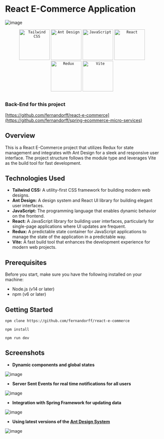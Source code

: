 # React E-Commerce Application

![image](https://github.com/fernandorff/react-e-commerce/assets/101672271/25021877-c917-44e7-ba13-7c5cba0cfd4d)

<div align="center">
	<code><img width="100" src="https://user-images.githubusercontent.com/25181517/202896760-337261ed-ee92-4979-84c4-d4b829c7355d.png" alt="Tailwind CSS" title="Tailwind CSS"/></code>
	<code><img width="100" src="https://user-images.githubusercontent.com/25181517/190887795-99cb0921-e57f-430b-a111-e165deedaa36.png" alt="Ant Design" title="Ant Design"/></code>
	<code><img width="100" src="https://user-images.githubusercontent.com/25181517/117447155-6a868a00-af3d-11eb-9cfe-245df15c9f3f.png" alt="JavaScript" title="JavaScript"/></code>
	<code><img width="100" src="https://user-images.githubusercontent.com/25181517/183897015-94a058a6-b86e-4e42-a37f-bf92061753e5.png" alt="React" title="React"/></code>
	<code><img width="100" src="https://user-images.githubusercontent.com/25181517/187896150-cc1dcb12-d490-445c-8e4d-1275cd2388d6.png" alt="Redux" title="Redux"/></code>
	<code><img width="100" src="https://github.com/marwin1991/profile-technology-icons/assets/62091613/b40892ef-efb8-4b0e-a6b5-d1cfc2f3fc35" alt="Vite" title="Vite"/></code>
</div>

##

### Back-End for this project
[https://github.com/fernandorff/react-e-commerce](https://github.com/fernandorff/spring-ecommerce-micro-services)

## Overview

This is a React E-Commerce project that utilizes Redux for state management and integrates with Ant Design for a sleek and responsive user interface. The project structure follows the module type and leverages Vite as the build tool for fast development.

## Technologies Used

- **Tailwind CSS:** A utility-first CSS framework for building modern web designs.
- **Ant Design:** A design system and React UI library for building elegant user interfaces.
- **JavaScript:** The programming language that enables dynamic behavior on the frontend.
- **React:** A JavaScript library for building user interfaces, particularly for single-page applications where UI updates are frequent.
- **Redux:** A predictable state container for JavaScript applications to manage the state of the application in a predictable way.
- **Vite:** A fast build tool that enhances the development experience for modern web projects.

## Prerequisites

Before you start, make sure you have the following installed on your machine:

- Node.js (v14 or later)
- npm (v6 or later)

## Getting Started

```
npm clone https://github.com/fernandorff/react-e-commerce

npm install

npm run dev
```

## Screenshots

- **Dynamic components and global states**

  
![image](https://github.com/fernandorff/react-e-commerce/assets/101672271/3b4876ea-d214-4bb5-9979-9893f0eebf0e)

- **Server Sent Events for real time notifications for all users**

  
![image](https://github.com/fernandorff/react-e-commerce/assets/101672271/58aaf868-46bb-4492-8578-5c5aa9e3c1c4)

- **Integration with Spring Framework for updating data**

  
![image](https://github.com/fernandorff/react-e-commerce/assets/101672271/fea44cf9-dcea-4bcb-ac4e-621fe05ff357)

- **Using latest versions of the [Ant Design System](https://ant.design/)**


![image](https://github.com/fernandorff/react-e-commerce/assets/101672271/0fa96604-8cca-4b05-8a89-fdc161d07eb0)









